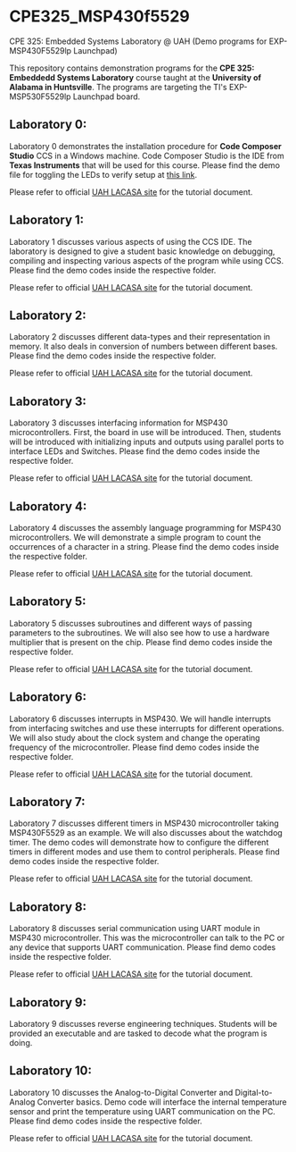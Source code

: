# CPE325_MSP430f5529
CPE 325: Embedded Systems Laboratory @ UAH (Demo programs for EXP-MSP430F5529lp Launchpad)

This repository contains demonstration programs for the **CPE 325: Embeddedd Systems Laboratory** course taught at the **University of Alabama in Huntsville**. The programs are targeting the TI's EXP-MSP530F5529lp Launchpad board. 

## Laboratory 0:

Laboratory 0 demonstrates the installation procedure for **Code Composer Studio** CCS in a Windows machine. Code Composer Studio is the IDE from **Texas Instruments** that will be used for this course. Please find the demo file for toggling the LEDs to verify setup at [this link](Lab0/Lab0_D0.c). 

Please refer to official [UAH LACASA site](http://lacasa.uah.edu/portal/index.php/teaching/47-cpe-323-introduction-to-embedded-computer-systems) for the tutorial document.

## Laboratory 1:

Laboratory 1 discusses various aspects of using the CCS IDE. The laboratory is designed to give a student basic knowledge on debugging, compiling and inspecting various aspects of the program while using CCS. Please find the demo codes inside the respective folder.

Please refer to official [UAH LACASA site](http://lacasa.uah.edu/portal/index.php/teaching/47-cpe-323-introduction-to-embedded-computer-systems) for the tutorial document.

## Laboratory 2:

Laboratory 2 discusses different data-types and their representation in memory. It also deals in conversion of numbers between different bases. Please find the demo codes inside the respective folder.

Please refer to official [UAH LACASA site](http://lacasa.uah.edu/portal/index.php/teaching/47-cpe-323-introduction-to-embedded-computer-systems) for the tutorial document.

## Laboratory 3:

Laboratory 3 discusses interfacing information for MSP430 microcontrollers. First, the board in use will be introduced. Then, students will be introduced with initializing inputs and outputs using parallel ports to interface LEDs and Switches. Please find the demo codes inside the respective folder.

Please refer to official [UAH LACASA site](http://lacasa.uah.edu/portal/index.php/teaching/47-cpe-323-introduction-to-embedded-computer-systems) for the tutorial document.

## Laboratory 4:

Laboratory 4 discusses the assembly language programming for MSP430 microcontrollers. We will demonstrate a simple program to count the occurrences of a character in a string. Please find the demo codes inside the respective folder.

Please refer to official [UAH LACASA site](http://lacasa.uah.edu/portal/index.php/teaching/47-cpe-323-introduction-to-embedded-computer-systems) for the tutorial document.

## Laboratory 5:

Laboratory 5 discusses subroutines and different ways of passing parameters to the subroutines. We will also see how to use a hardware multiplier that is present on the chip. Please find demo codes inside the respective folder.

Please refer to official [UAH LACASA site](http://lacasa.uah.edu/portal/index.php/teaching/47-cpe-323-introduction-to-embedded-computer-systems) for the tutorial document.

## Laboratory 6:

Laboratory 6 discusses interrupts in MSP430. We will handle interrupts from interfacing switches and use these interrupts for different operations. We will also study about the clock system and change the operating frequency of the microcontroller. Please find demo codes inside the respective folder.

Please refer to official [UAH LACASA site](http://lacasa.uah.edu/portal/index.php/teaching/47-cpe-323-introduction-to-embedded-computer-systems) for the tutorial document.

## Laboratory 7:

Laboratory 7 discusses different timers in MSP430 microcontroller taking MSP430F5529 as an example. We will also discusses about the watchdog timer. The demo codes will demonstrate how to configure the different timers in different modes and use them to control peripherals. Please find demo codes inside the respective folder.

Please refer to official [UAH LACASA site](http://lacasa.uah.edu/portal/index.php/teaching/47-cpe-323-introduction-to-embedded-computer-systems) for the tutorial document.

## Laboratory 8:

Laboratory 8 discusses serial communication using UART module in MSP430 microcontroller. This was the microcontroller can talk to the PC or any device that supports UART communication. Please find demo codes inside the respective folder.

Please refer to official [UAH LACASA site](http://lacasa.uah.edu/portal/index.php/teaching/47-cpe-323-introduction-to-embedded-computer-systems) for the tutorial document.

## Laboratory 9:

Laboratory 9 discusses reverse engineering techniques. Students will be provided an executable and are tasked to decode what the program is doing.

## Laboratory 10:

Laboratory 10 discusses the Analog-to-Digital Converter and Digital-to-Analog Converter basics. Demo code will interface the internal temperature sensor and print the temperature using UART communication on the PC. Please find demo codes inside the respective folder.

Please refer to official [UAH LACASA site](http://lacasa.uah.edu/portal/index.php/teaching/47-cpe-323-introduction-to-embedded-computer-systems) for the tutorial document.
